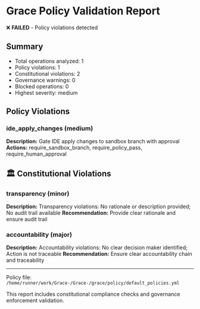 # Grace Policy Validation Report

❌ **FAILED** - Policy violations detected

## Summary
- Total operations analyzed: 1
- Policy violations: 1
- Constitutional violations: 2
- Governance warnings: 0
- Blocked operations: 0
- Highest severity: medium

## Policy Violations
### ide_apply_changes (medium)
**Description:** Gate IDE apply changes to sandbox branch with approval
**Actions:** require_sandbox_branch, require_policy_pass, require_human_approval


## 🏛️ Constitutional Violations
### transparency (minor)
**Description:** Transparency violations: No rationale or description provided; No audit trail available
**Recommendation:** Provide clear rationale and ensure audit trail

### accountability (major)
**Description:** Accountability violations: No clear decision maker identified; Action is not traceable
**Recommendation:** Ensure clear accountability chain and traceability


---
Policy file: `/home/runner/work/Grace-/Grace-/grace/policy/default_policies.yml`

This report includes constitutional compliance checks and governance enforcement validation.